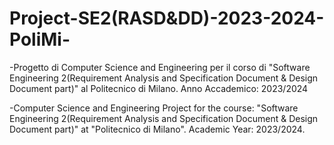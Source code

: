# Project-SE2(RASD&DD)-2023-2024-PoliMi-
-Progetto di Computer Science and Engineering per il corso di "Software Engineering 2(Requirement Analysis and Specification Document & Design Document part)" al Politecnico di Milano.
Anno Accademico: 2023/2024

-Computer Science and Engineering Project for the course: "Software Engineering 2(Requirement Analysis and Specification Document & Design Document part)" at "Politecnico di Milano".
Academic Year: 2023/2024.
